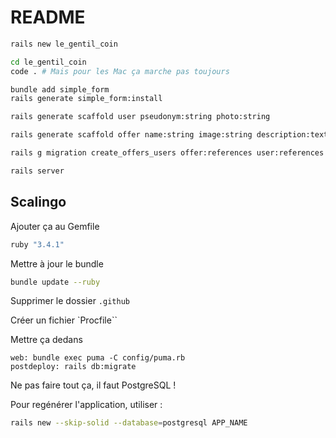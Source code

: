 # README

```bash
rails new le_gentil_coin

cd le_gentil_coin
code . # Mais pour les Mac ça marche pas toujours

bundle add simple_form
rails generate simple_form:install

rails generate scaffold user pseudonym:string photo:string 

rails generate scaffold offer name:string image:string description:text price:decimal user:references

rails g migration create_offers_users offer:references user:references

rails server
```

## Scalingo

Ajouter ça au Gemfile 

```rb
ruby "3.4.1"
```

Mettre à jour le bundle 
```bash
bundle update --ruby
```

Supprimer le dossier `.github`


Créer un fichier `Procfile``

Mettre ça dedans 
```
web: bundle exec puma -C config/puma.rb
postdeploy: rails db:migrate
```

Ne pas faire tout ça, il faut PostgreSQL !

Pour regénérer l'application, utiliser :

```bash
rails new --skip-solid --database=postgresql APP_NAME
```
